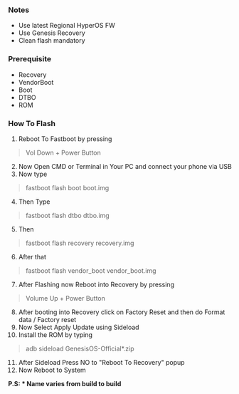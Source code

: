 ### Notes
- Use latest Regional HyperOS FW
- Use Genesis Recovery
- Clean flash mandatory

### Prerequisite
- Recovery
- VendorBoot
- Boot
- DTBO
- ROM

### How To Flash
1. Reboot To Fastboot by pressing
>Vol Down + Power Button

2. Now Open CMD or Terminal in Your PC and connect your phone via USB
3. Now type 
>fastboot flash boot boot.img

4. Then Type
>fastboot flash dtbo dtbo.img

5. Then
>fastboot flash recovery recovery.img

6. After that
>fastboot flash vendor_boot vendor_boot.img

7. After Flashing now Reboot into Recovery by pressing
>Volume Up + Power Button

8. After booting into Recovery click on Factory Reset and then do Format data / Factory reset
9. Now Select Apply Update using Sideload
10. Install the ROM by typing
>adb sideload GenesisOS-Official*.zip

11. After Sideload Press NO to "Reboot To Recovery" popup
12. Now Reboot to System

**P.S: * Name varies from build to build**
